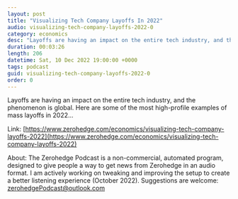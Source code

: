 ```yaml
---
layout: post
title: "Visualizing Tech Company Layoffs In 2022"
audio: visualizing-tech-company-layoffs-2022-0
category: economics
desc: "Layoffs are having an impact on the entire tech industry, and the phenomenon is global. Here are some of the most high-profile examples of mass layoffs in 2022..."
duration: 00:03:26
length: 206
datetime: Sat, 10 Dec 2022 19:00:00 +0000
tags: podcast
guid: visualizing-tech-company-layoffs-2022-0
order: 0
---
```

Layoffs are having an impact on the entire tech industry, and the phenomenon is global. Here are some of the most high-profile examples of mass layoffs in 2022...

Link: [https://www.zerohedge.com/economics/visualizing-tech-company-layoffs-2022](https://www.zerohedge.com/economics/visualizing-tech-company-layoffs-2022)

About: The Zerohedge Podcast is a non-commercial, automated program, designed to give people a way to get news from Zerohedge in an audio format.  I am actively working on tweaking and improving the setup to create a better listening experience (October 2022).  Suggestions are welcome: [zerohedgePodcast@outlook.com](mailto:zerohedgePodcast@outlook.com)